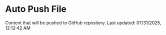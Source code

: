 # Auto Push File

Content that will be pushed to GitHub repository.
Last updated: 07/31/2025, 12:12:42 AM